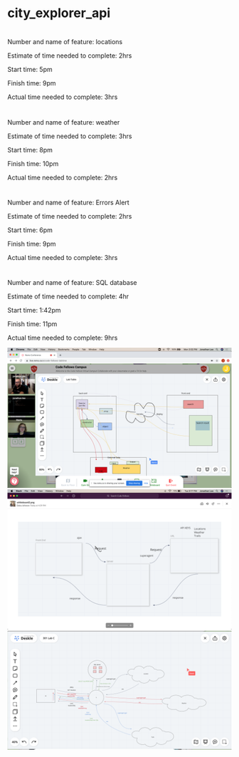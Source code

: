 # city_explorer_api

#
Number and name of feature: locations

Estimate of time needed to complete: 2hrs

Start time: 5pm

Finish time: 9pm

Actual time needed to complete: 3hrs

#
Number and name of feature: weather

Estimate of time needed to complete: 3hrs

Start time: 8pm

Finish time: 10pm

Actual time needed to complete: 2hrs

#
Number and name of feature: Errors Alert 

Estimate of time needed to complete: 2hrs

Start time: 6pm

Finish time: 9pm

Actual time needed to complete: 3hrs

#
Number and name of feature: SQL database

Estimate of time needed to complete: 4hr

Start time: 1:42pm

Finish time: 11pm

Actual time needed to complete: 9hrs


![Whiteboard 1](img/whiteboard1.png)
![Whiteboard 2](img/whiteboard2.png)
![Whiteboard 3](img/whiteboard3.png)